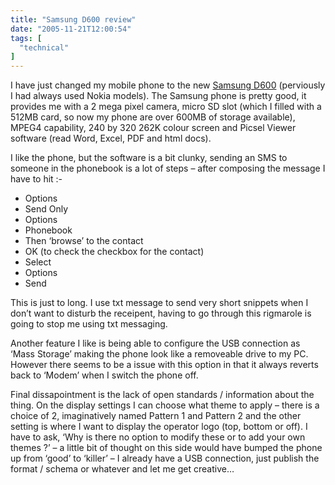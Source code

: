 ```yaml
---
title: "Samsung D600 review"
date: "2005-11-21T12:00:54"
tags: [
  "technical"
]
---
```

I have just changed my mobile phone to the new [Samsung D600](http://www.samsung.com/uk/products/mobilephones/mobilephones/sgh_d600haatmu.asp) (perviously I had always used Nokia models). The Samsung phone is pretty good, it provides me with a 2 mega pixel camera, micro SD slot (which I filled with a 512MB card, so now my phone are over 600MB of storage available), MPEG4 capability, 240 by 320 262K colour screen and Picsel Viewer software (read Word, Excel, PDF and html docs).

I like the phone, but the software is a bit clunky, sending an SMS to someone in the phonebook is a lot of steps – after composing the message I have to hit :-

-   Options
-   Send Only
-   Options
-   Phonebook
-   Then ‘browse’ to the contact
-   OK (to check the checkbox for the contact)
-   Select
-   Options
-   Send

This is just to long. I use txt message to send very short snippets when I don’t want to disturb the receipent, having to go through this rigmarole is going to stop me using txt messaging.

Another feature I like is being able to configure the USB connection as ‘Mass Storage’ making the phone look like a removeable drive to my PC. However there seems to be a issue with this option in that it always reverts back to ‘Modem’ when I switch the phone off.

Final dissapointment is the lack of open standards / information about the thing. On the display settings I can choose what theme to apply – there is a choice of 2, imaginatively named Pattern 1 and Pattern 2 and the other setting is where I want to display the operator logo (top, bottom or off). I have to ask, ‘Why is there no option to modify these or to add your own themes ?’ – a little bit of thought on this side would have bumped the phone up from ‘good’ to ‘killer’ – I already have a USB connection, just publish the format / schema or whatever and let me get creative…